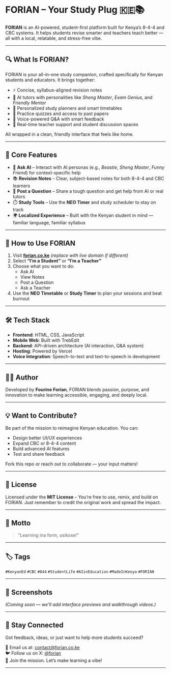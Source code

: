 # FORIAN – Your Study Plug 🇰🇪📚

**FORIAN** is an AI-powered, student-first platform built for Kenya’s 8-4-4 and CBC systems. It helps students revise smarter and teachers teach better — all with a local, relatable, and stress-free vibe.

---

## 🔍 What Is FORIAN?

FORIAN is your all-in-one study companion, crafted specifically for Kenyan students and educators. It brings together:

- ⚡ Concise, syllabus-aligned revision notes  
- 🧠 AI tutors with personalities like *Sheng Master*, *Exam Genius*, and *Friendly Mentor*  
- 📅 Personalized study planners and smart timetables  
- 📝 Practice quizzes and access to past papers  
- 🎤 Voice-powered Q&A with smart feedback  
- 💬 Real-time teacher support and student discussion spaces  

All wrapped in a clean, friendly interface that feels like home.

---

## 🚀 Core Features

- 💬 **Ask AI** – Interact with AI personas (e.g., *Beastie*, *Sheng Master*, *Funny Friend*) for context-specific help  
- 📚 **Revision Notes** – Clear, subject-based notes for both 8-4-4 and CBC learners  
- 📝 **Post a Question** – Share a tough question and get help from AI or real tutors  
- ⏱️ **Study Tools** – Use the **NEO Timer** and study scheduler to stay on track  
- 🌍 **Localized Experience** – Built with the Kenyan student in mind — familiar language, familiar syllabus  

---

## 🧭 How to Use FORIAN

1. Visit **[forian.co.ke](https://forian.co.ke)** *(replace with live domain if different)*  
2. Select **“I’m a Student”** or **“I’m a Teacher”**  
3. Choose what you want to do:
   - Ask AI  
   - View Notes  
   - Post a Question  
   - Ask a Teacher  
4. Use the **NEO Timetable** or **Study Timer** to plan your sessions and beat burnout

---

## 🛠️ Tech Stack

- **Frontend**: HTML, CSS, JavaScript  
- **Mobile Web**: Built with TrebEdit  
- **Backend**: API-driven architecture (AI interaction, Q&A system)  
- **Hosting**: Powered by Vercel  
- **Voice Integration**: Speech-to-text and text-to-speech in development  

---

## 👨‍🎓 Author

Developed by **Fourine Forian**, FORIAN blends passion, purpose, and innovation to make learning accessible, engaging, and deeply local.

---

## 💡 Want to Contribute?

Be part of the mission to reimagine Kenyan education. You can:
- Design better UI/UX experiences  
- Expand CBC or 8-4-4 content  
- Build advanced AI features  
- Test and share feedback  

Fork this repo or reach out to collaborate — your input matters!

---

## 📄 License

Licensed under the **MIT License** – You’re free to use, remix, and build on FORIAN. Just remember to credit the original work and spread the impact.

---

## 📢 Motto

> “Learning ina form, usikose!”

---

## 🏷️ Tags
`#KenyanEd` `#CBC` `#844` `#StudentLife` `#AIinEducation` `#MadeInKenya` `#FORIAN`

---

## 📸 Screenshots  
*(Coming soon — we'll add interface previews and walkthrough videos.)*

---

## 🙌 Stay Connected

Got feedback, ideas, or just want to help more students succeed?

📩 Email us at: [contact@forian.co.ke](mailto:contact@forian.co.ke)  
🐦 Follow us on X: [@forian](https://x.com/forian)  
💬 Join the mission. Let’s make learning a vibe!

---
